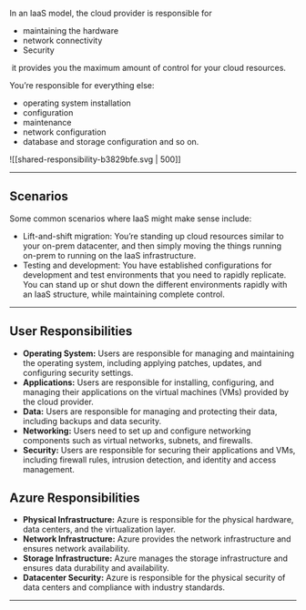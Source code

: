 
In an IaaS model, the cloud provider is responsible for
- maintaining the hardware
- network connectivity
- Security

 it provides you the maximum amount of control for your cloud resources.

You’re responsible for everything else:
- operating system installation
- configuration
- maintenance
- network configuration
- database and storage configuration and so on.

![[shared-responsibility-b3829bfe.svg | 500]]

---
## Scenarios

Some common scenarios where IaaS might make sense include:

- Lift-and-shift migration: You’re standing up cloud resources similar to your on-prem datacenter, and then simply moving the things running on-prem to running on the IaaS infrastructure.
- Testing and development: You have established configurations for development and test environments that you need to rapidly replicate. You can stand up or shut down the different environments rapidly with an IaaS structure, while maintaining complete control.

---

## User Responsibilities

- **Operating System:** Users are responsible for managing and maintaining the operating system, including applying patches, updates, and configuring security settings.
- **Applications:** Users are responsible for installing, configuring, and managing their applications on the virtual machines (VMs) provided by the cloud provider.
- **Data:** Users are responsible for managing and protecting their data, including backups and data security.
- **Networking:** Users need to set up and configure networking components such as virtual networks, subnets, and firewalls.
- **Security:** Users are responsible for securing their applications and VMs, including firewall rules, intrusion detection, and identity and access management.

## Azure Responsibilities

- **Physical Infrastructure:** Azure is responsible for the physical hardware, data centers, and the virtualization layer.
- **Network Infrastructure:** Azure provides the network infrastructure and ensures network availability.
- **Storage Infrastructure:** Azure manages the storage infrastructure and ensures data durability and availability.
- **Datacenter Security:** Azure is responsible for the physical security of data centers and compliance with industry standards.

---